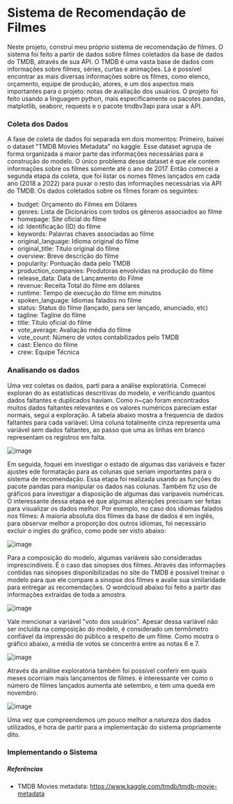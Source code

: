 # Sistema de Recomendação de Filmes
Neste projeto, construí meu próprio sistema de recomendação de filmes. O sistema foi feito a partir de dados sobre filmes coletados da base de dados do TMDB, através de sua API. O TMDB é uma vasta base de dados com informações sobre filmes, séries, curtas e animações. Lá é possível encontrar as mais diversas informações sobre os filmes, como elenco, orçamento, equipe de produção, atores, e um dos aspectos mais importantes para o projeto: notas de avaliação dos usuários. O projeto foi feito usando a linguagem python, mais especificamente os pacotes pandas, matplotlib, seabonr, requests e o pacote tmdbv3api para usar a API. 


### Coleta dos Dados
A fase de coleta de dados foi separada em dois momentos: Primeiro, baixei o dataset "TMDB Movies Metadata" no kaggle. Esse dataset agrupa de forma organizada a maior parte das informações necessárias para a construção do modelo. O único problema desse dataset é que ele contem informações sobre os filmes somente até o ano de 2017. Então comecei a segunda etapa da coleta, que foi listar os nomes filmes lançados em cada ano (2018 a 2022) para puxar o resto das informações necessárias via API do TMDB. Os dados coletados sobre os filmes foram os seguintes:

* budget: Orçamento do Filmes em Dólares
* genres: Lista de Dicionários com todos os gêneros associados ao filme
* homepage: Site oficial do filme
* id: Identificação (ID) do filme
* keywords: Palavras chaves associadas ao filme
* original_language: Idioma original do filme
* original_title: Título original do filme
* overview: Breve descrição do filme
* popularity: Pontuação dada pelo TMDB
* production_companies: Produtoras envolvidas na produção do filme
* release_data: Data de Lançamento do Filme
* revenue: Receita Total do filme em dólares
* runtime: Tempo de execução do filme em minutos
* spoken_language: Idiomas falados no filme
* status: Status do filme (lançado, para ser lançado, anunciado, etc)
* tagline: Tagline do filme
* title: Título oficial do filme
* vote_average: Avaliação média do filme	
* vote_count: Número de votos contabilizados pelo TMDB
* cast: Elenco do filme
* crew: Equipe Técnica


### Analisando os dados

Uma vez coletas os dados, parti para a análise exploratória. Comecei exploran do as estatísticas descritivas do modelo, e verificando quantos dados faltantes e duplicados haviam. Como n~çao foram encontrados muitos dados faltantes relevantes e os valores numéricos pareciam estar normais, segui a exploração. A tabela abaixo mostra a frequencia de dados faltantes para cada variável: Uma coluna totalmente cinza representa uma variável sem dados faltantes, ao passo que uma as linhas em branco representam os registros em falta.

![image](https://user-images.githubusercontent.com/77032413/183269174-06b80ec6-d664-4231-955d-0e226c57564b.png)
 
 Em seguida, foquei em investigar o estado de algumas das variáveis e fazer ajustes ede formatação para as colunas que seriam importantes para o sistema de recomendação. Essa etapa foi realizada usando as funções do pacote pandas para manipular os dados nas colunas. Também fiz uso de gráficos para investigar a disposição de algumas das varipaveis numéricas. O interessante dessa etapa eé que algumas alterações precisam ser feitas para visualizar os dados melhor. Por exemplo, no caso dos idiomas falados nos filmes: A maioria absoluta dos filmes da base de dados é em inglês, para observar melhor a proporção dos outros idiomas, foi necessário excluir o ingles do gráfico, como pode ser visto abaixo:

![image](https://user-images.githubusercontent.com/77032413/183269263-80c10ab2-537f-436b-885b-05af83884e07.png)

Para a composição do modelo, algumas variáveis são consideradas imprescindíveis. É o caso das sinopses dos filmes. Através das informações contidas nas sinopses disponibilizadas no site do TMDB é possível treinar o modelo para que ele compare a sinopse dos filmes e avalie sua similaridade para entregar as recomendações. O wordcloud abaixo foi feito a partir das informações extraidas de toda a amostra.

![image](https://user-images.githubusercontent.com/77032413/183269378-e73e36db-ffd0-49c2-b416-c9f127f59918.png)

Vale mencionar a variável "voto dos usuários". Apesar dessa variável não ser incluída na composição do modelo, é considerado um termômetro confiável da impressão do público a respeito de um filme. Como mostra o gráfico abaixo, a média de votos se concentra entre as notas 6 e 7.

![image](https://user-images.githubusercontent.com/77032413/183269431-4a769294-67f7-4b1d-a757-cdf92b63fc20.png)

Através da análise exploratória também foi possível conferir em quais meses ocorriam mais lançamentos de filmes. è interessante ver como o número de filmes lançados aumenta até setembro, e tem uma queda em novembro.

![image](https://user-images.githubusercontent.com/77032413/183269489-7866e9d7-399a-406b-9748-a9b060c1522d.png)

Uma vez que compreendemos um pouco melhor a natureza dos dados utilizados, é hora de partir para a implementação do sistema propriamente dito.

### Implementando o Sistema

##### Referências
- TMDB Movies metadata: https://www.kaggle.com/tmdb/tmdb-movie-metadata
